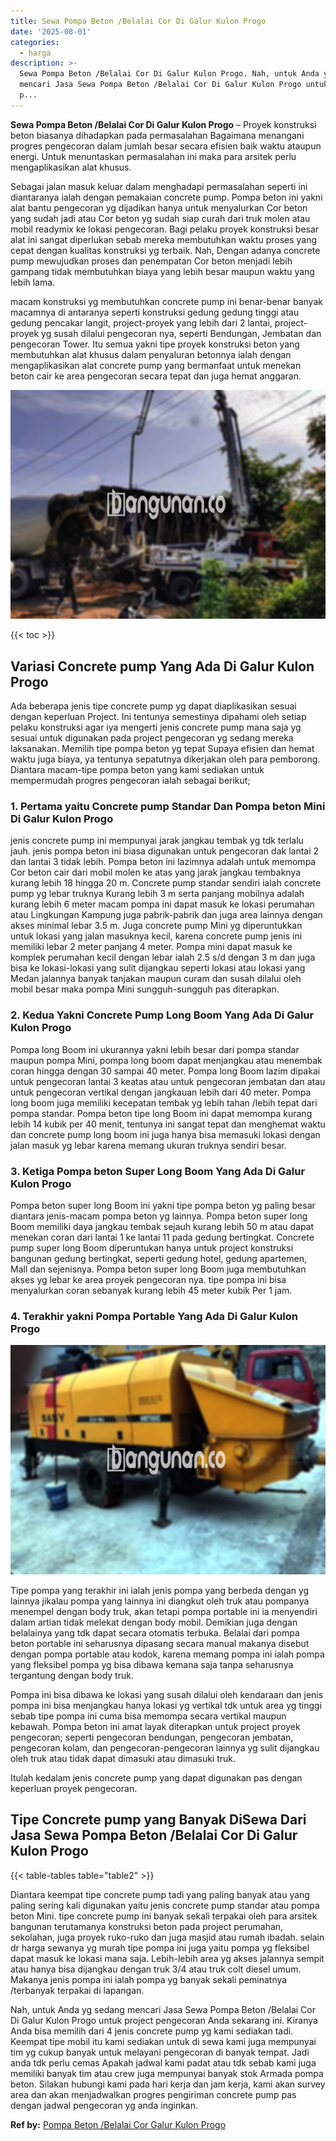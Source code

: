 ```yaml
---
title: Sewa Pompa Beton /Belalai Cor Di Galur Kulon Progo
date: '2025-08-01'
categories:
  - harga
description: >-
  Sewa Pompa Beton /Belalai Cor Di Galur Kulon Progo. Nah, untuk Anda yg sedang
  mencari Jasa Sewa Pompa Beton /Belalai Cor Di Galur Kulon Progo untuk project
  p...
---
```


**Sewa Pompa Beton /Belalai Cor Di Galur Kulon Progo** – Proyek konstruksi beton biasanya dihadapkan pada permasalahan Bagaimana menangani progres pengecoran dalam jumlah besar secara efisien baik waktu ataupun energi. Untuk menuntaskan permasalahan ini maka para arsitek perlu mengaplikasikan alat khusus.

Sebagai jalan masuk keluar dalam menghadapi permasalahan seperti ini diantaranya ialah dengan pemakaian concrete pump. Pompa beton ini yakni alat bantu pengecoran yg dijadikan hanya untuk menyalurkan Cor beton yang sudah jadi atau Cor beton yg sudah siap curah dari truk molen atau mobil readymix ke lokasi pengecoran. Bagi pelaku proyek konstruksi besar alat ini sangat diperlukan sebab mereka membutuhkan waktu proses yang cepat dengan kualitas konstruksi yg terbaik. Nah, Dengan adanya concrete pump mewujudkan proses dan penempatan Cor beton menjadi lebih gampang tidak membutuhkan biaya yang lebih besar maupun waktu yang lebih lama.

macam konstruksi yg membutuhkan concrete pump ini benar-benar banyak macamnya di antaranya seperti konstruksi gedung gedung tinggi atau gedung pencakar langit, project-proyek yang lebih dari 2 lantai, project-proyek yg susah dilalui pengecoran nya, seperti Bendungan, Jembatan dan pengecoran Tower. Itu semua yakni tipe proyek konstruksi beton yang membutuhkan alat khusus dalam penyaluran betonnya ialah dengan mengaplikasikan alat concrete pump yang bermanfaat untuk menekan beton cair ke area pengecoran secara tepat dan juga hemat anggaran.

![Sewa Pompa Beton /Belalai Cor Di Galur Kulon Progo](/images/sewa-concrete-pump-26.png)

{{< toc >}}

## Variasi Concrete pump Yang Ada Di Galur Kulon Progo

Ada beberapa jenis tipe concrete pump yg dapat diaplikasikan sesuai dengan keperluan Project. Ini tentunya semestinya dipahami oleh setiap pelaku konstruksi agar iya mengerti jenis concrete pump mana saja yg sesuai untuk digunakan pada project pengecoran yg sedang mereka laksanakan. Memilih tipe pompa beton yg tepat Supaya efisien dan hemat waktu juga biaya, ya tentunya sepatutnya dikerjakan oleh para pemborong. Diantara macam-tipe pompa beton yang kami sediakan untuk mempermudah progres pengecoran ialah sebagai berikut;

### 1\. Pertama yaitu Concrete pump Standar Dan Pompa beton Mini Di Galur Kulon Progo

jenis concrete pump ini mempunyai jarak jangkau tembak yg tdk terlalu jauh. jenis pompa beton ini biasa digunakan untuk pengecoran dak lantai 2 dan lantai 3 tidak lebih. Pompa beton ini lazimnya adalah untuk memompa Cor beton cair dari mobil molen ke atas yang jarak jangkau tembaknya kurang lebih 18 hingga 20 m. Concrete pump standar sendiri ialah concrete pump yg lebar truknya Kurang lebih 3 m serta panjang mobilnya adalah kurang lebih 6 meter macam pompa ini dapat masuk ke lokasi perumahan atau Lingkungan Kampung juga pabrik-pabrik dan juga area lainnya dengan akses minimal lebar 3.5 m. Juga concrete pump Mini yg diperuntukkan untuk lokasi yang jalan masuknya kecil, karena concrete pump jenis ini memiliki lebar 2 meter panjang 4 meter. Pompa mini dapat masuk ke komplek perumahan kecil dengan lebar ialah 2.5 s/d dengan 3 m dan juga bisa ke lokasi-lokasi yang sulit dijangkau seperti lokasi atau lokasi yang Medan jalannya banyak tanjakan maupun curam dan susah dilalui oleh mobil besar maka pompa Mini sungguh-sungguh pas diterapkan.

### 2\. Kedua Yakni Concrete Pump Long Boom Yang Ada Di Galur Kulon Progo

Pompa long Boom ini ukurannya yakni lebih besar dari pompa standar maupun pompa Mini, pompa long boom dapat menjangkau atau menembak coran hingga dengan 30 sampai 40 meter. Pompa long Boom lazim dipakai untuk pengecoran lantai 3 keatas atau untuk pengecoran jembatan dan atau untuk pengecoran vertikal dengan jangkauan lebih dari 40 meter. Pompa long boom juga memiliki kecepatan tembak yg lebih tahan /lebih tepat dari pompa standar. Pompa beton tipe long Boom ini dapat memompa kurang lebih 14 kubik per 40 menit, tentunya ini sangat tepat dan menghemat waktu dan concrete pump long boom ini juga hanya bisa memasuki lokasi dengan jalan masuk yg lebar karena memang ukuran truknya sendiri besar.

### 3\. Ketiga Pompa beton Super Long Boom Yang Ada Di Galur Kulon Progo

Pompa beton super long Boom ini yakni tipe pompa beton yg paling besar diantara jenis-macam pompa beton yg lainnya. Pompa beton super long Boom memiliki daya jangkau tembak sejauh kurang lebih 50 m atau dapat menekan coran dari lantai 1 ke lantai 11 pada gedung bertingkat. Concrete pump super long Boom diperuntukan hanya untuk project konstruksi bangunan gedung bertingkat, seperti gedung hotel, gedung apartemen, Mall dan sejenisnya. Pompa beton super long Boom juga membutuhkan akses yg lebar ke area proyek pengecoran nya. tipe pompa ini bisa menyalurkan coran sebanyak kurang lebih 45 meter kubik Per 1 jam.

### 4\. Terakhir yakni Pompa Portable Yang Ada Di Galur Kulon Progo

![Sewa Pompa Beton /Belalai Cor Di Galur Kulon Progo](/images/sewa-concrete-pump-29.png)

Tipe pompa yang terakhir ini ialah jenis pompa yang berbeda dengan yg lainnya jikalau pompa yang lainnya ini diangkut oleh truk atau pompanya menempel dengan body truk, akan tetapi pompa portable ini ia menyendiri dalam artian tidak melekat dengan body mobil. Demikian juga dengan belalainya yang tdk dapat secara otomatis terbuka. Belalai dari pompa beton portable ini seharusnya dipasang secara manual makanya disebut dengan pompa portable atau kodok, karena memang pompa ini ialah pompa yang fleksibel pompa yg bisa dibawa kemana saja tanpa seharusnya tergantung dengan body truk.

Pompa ini bisa dibawa ke lokasi yang susah dilalui oleh kendaraan dan jenis pompa ini bisa menjangkau hanya lokasi yg vertikal tdk untuk area yg tinggi sebab tipe pompa ini cuma bisa memompa secara vertikal maupun kebawah. Pompa beton ini amat layak diterapkan untuk project proyek pengecoran; seperti pengecoran bendungan, pengecoran jembatan, pengecoran kolam, dan pengecoran-pengecoran lainnya yg sulit dijangkau oleh truk atau tidak dapat dimasuki atau dimasuki truk.

Itulah kedalam jenis concrete pump yang dapat digunakan pas dengan keperluan proyek pengecoran.

## Tipe Concrete pump yang Banyak DiSewa Dari Jasa Sewa Pompa Beton /Belalai Cor Di Galur Kulon Progo

{{< table-tables table="table2" >}}

Diantara keempat tipe concrete pump tadi yang paling banyak atau yang paling sering kali digunakan yaitu jenis concrete pump standar atau pompa beton Mini. tipe concrete pump ini banyak sekali terpakai oleh para arsitek bangunan terutamanya konstruksi beton pada project perumahan, sekolahan, juga proyek ruko-ruko dan juga masjid atau rumah ibadah. selain dr harga sewanya yg murah tipe pompa ini juga yaitu pompa yg fleksibel dapat masuk ke lokasi mana saja. Lebih-lebih area yg akses jalannya sempit atau hanya bisa dijangkau dengan truk 3/4 atau truk colt diesel umum. Makanya jenis pompa ini ialah pompa yg banyak sekali peminatnya /terbanyak terpakai di lapangan.

Nah, untuk Anda yg sedang mencari Jasa Sewa Pompa Beton /Belalai Cor Di Galur Kulon Progo untuk project pengecoran Anda sekarang ini. Kiranya Anda bisa memilih dari 4 jenis concrete pump yg kami sediakan tadi. Keempat tipe mobil itu kami sediakan untuk di sewa kami juga mempunyai tim yg cukup banyak untuk melayani pengecoran di banyak tempat. Jadi anda tdk perlu cemas Apakah jadwal kami padat atau tdk sebab kami juga memiliki banyak tim atau crew juga mempunyai banyak stok Armada pompa beton. Silakan hubungi kami pada hari kerja dan jam kerja, kami akan survey area dan akan menjadwalkan progres pengiriman concrete pump pas dengan jadwal pengecoran yg anda inginkan.

**Ref by:** [Pompa Beton /Belalai Cor Galur Kulon Progo](https://id.wikipedia.org/wiki/Pompa)
